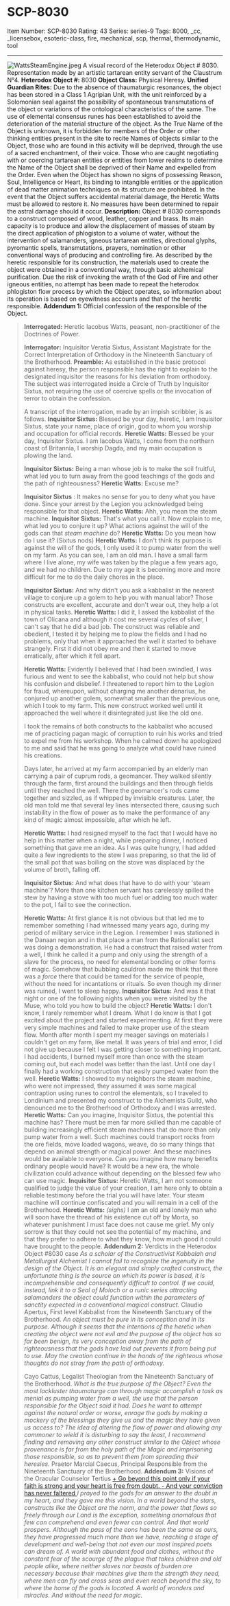 # SCP-8030
Item Number: SCP-8030
Rating: 43
Series: series-9
Tags: 8000, _cc, _licensebox, esoteric-class, fire, mechanical, scp, thermal, thermodynamic, tool

---

![WattsSteamEngine.jpeg](http://scp-sandbox-3.wdfiles.com/local--files/jakuwoski-new-sandbox/WattsSteamEngine.jpeg)
A visual record of the Heterodox Object # 8030. Representation made by an artistic tartarean entity servant of the Claustrum N°4.
**Heterodox Object #:** 8030
**Object Class:** Physical Heresy.
**Unified Guardian Rites:** Due to the absence of thaumaturgic resonances, the object has been stored in a Class 1 Agripian Unit, with the unit reinforced by a Solomonian seal against the possibility of spontaneous transmutations of the object or variations of the ontological characteristics of the same. The use of elemental consensus runes has been established to avoid the deterioration of the material structure of the object.
As the True Name of the Object is unknown, it is forbidden for members of the Order or other thinking entities present in the site to recite Names of objects similar to the Object, those who are found in this activity will be deprived, through the use of a sacred enchantment, of their voice. Those who are caught negotiating with or coercing tartarean entities or entities from lower realms to determine the Name of the Object shall be deprived of their Name and expelled from the Order.
Even when the Object has shown no signs of possessing Reason, Soul, Intelligence or Heart, its binding to intangible entities or the application of dead matter animation techniques on its structure are prohibited.
In the event that the Object suffers accidental material damage, the Heretic Watts must be allowed to restore it. No measures have been determined to repair the astral damage should it occur.
**Description:** Object # 8030 corresponds to a construct composed of wood, leather, copper and brass. Its main capacity is to produce and allow the displacement of masses of steam by the direct application of phlogiston to a volume of water, without the intervention of salamanders, igneous tartarean entities, directional glyphs, pyromantic spells, transmutations, prayers, nomination or other conventional ways of producing and controlling fire.
As described by the heretic responsible for its construction, the materials used to create the object were obtained in a conventional way, through basic alchemical purification.
Due the risk of invoking the wrath of the God of Fire and other igneous entities, no attempt has been made to repeat the heterodox phlogiston flow process by which the Object operates, so information about its operation is based on eyewitness accounts and that of the heretic responsible.
**Addendum 1:** Official confession of the responsible of the Object.
> **Interrogated:** Heretic Iacobus Watts, peasant, non-practitioner of the Doctrines of Power.  
>    
>  **Interrogator:** Inquisitor Veratia Sixtus, Assistant Magistrate for the Correct Interpretation of Orthodoxy in the Nineteenth Sanctuary of the Brotherhood.
> **Preamble:** As established in the basic protocol against heresy, the person responsible has the right to explain to the designated inquisitor the reasons for his deviation from orthodoxy. The subject was interrogated inside a Circle of Truth by Inquisitor Sixtus, not requiring the use of coercive spells or the invocation of terror to obtain the confession.  
>    
>  A transcript of the interrogation, made by an impish scribbler, is as follows.
> **Inquisitor Sixtus:** Blessed be your day, heretic, I am Inquisitor Sixtus, state your name, place of origin, god to whom you worship and occupation for official records.
> **Heretic Watts:** Blessed be your day, Inquisitor Sixtus. I am Iacobus Watts, I come from the northern coast of Britannia, I worship Dagda, and my main occupation is plowing the land.  
>    
>  **Inquisitor Sixtus:** Being a man whose job is to make the soil fruitful, what led you to turn away from the good teachings of the gods and the path of righteousness?
> **Heretic Watts:** Excuse me?  
>    
>  **Inquisitor Sixtus** : It makes no sense for you to deny what you have done. Since your arrest by the Legion you acknowledged being responsible for that object.
> **Heretic Watts:** Ahh, you mean the steam machine.
> **Inquisitor Sixtus:** That's what you call it. Now explain to me, what led you to conjure it up? What actions against the will of the gods can that _steam machine_ do?
> **Heretic Watts:** Do you mean how do I use it?
> (Sixtus nods)
> **Heretic Watts:** I don't think its purpose is against the will of the gods, I only used it to pump water from the well on my farm. As you can see, I am an old man. I have a small farm where I live alone, my wife was taken by the plague a few years ago, and we had no children. Due to my age it is becoming more and more difficult for me to do the daily chores in the place.  
>    
>  **Inquisitor Sixtus:** And why didn't you ask a kabbalist in the nearest village to conjure up a golem to help you with manual labor? Those constructs are excellent, accurate and don't wear out, they help a lot in physical tasks.
> **Heretic Watts:** I did it, I asked the kabbalist of the town of Olicana and although it cost me several cycles of silver, I can't say that he did a bad job. The construct was reliable and obedient, I tested it by helping me to plow the fields and I had no problems, only that when it approached the well it started to behave strangely. First it did not obey me and then it started to move erratically, after which it fell apart.  
>    
>  **Heretic Watts:** Evidently I believed that I had been swindled, I was furious and went to see the kabbalist, who could not help but show his confusion and disbelief. I threatened to report him to the Legion for fraud, whereupon, without charging me another denarius, he conjured up another golem, somewhat smaller than the previous one, which I took to my farm. This new construct worked well until it approached the well where it disintegrated just like the old one.  
>    
>  I took the remains of both constructs to the kabbalist who accused me of practicing pagan magic of corruption to ruin his works and tried to expel me from his workshop. When he calmed down he apologized to me and said that he was going to analyze what could have ruined his creations.  
>    
>  Days later, he arrived at my farm accompanied by an elderly man carrying a pair of cuprum rods, a geomancer. They walked silently through the farm, first around the buildings and then through fields until they reached the well. There the geomancer's rods came together and sizzled, as if whipped by invisible creatures. Later, the old man told me that several ley lines intersected there, causing such instability in the flow of power as to make the performance of any kind of magic almost impossible, after which he left.  
>    
>  **Heretic Watts:** I had resigned myself to the fact that I would have no help in this matter when a night, while preparing dinner, I noticed something that gave me an idea. As I was quite hungry, I had added quite a few ingredients to the stew I was preparing, so that the lid of the small pot that was boiling on the stove was displaced by the volume of broth, falling off.  
>    
>  **Inquisitor Sixtus:** And what does that have to do with your 'steam machine'? More than one kitchen servant has carelessly spilled the stew by having a stove with too much fuel or adding too much water to the pot, I fail to see the connection.  
>    
>  **Heretic Watts:** At first glance it is not obvious but that led me to remember something I had witnessed many years ago, during my period of military service in the Legion. I remember I was stationed in the Danaan region and in that place a man from the Rationalist sect was doing a demonstration. He had a construct that raised water from a well, I think he called it a pump and only using the strength of a slave for the process, no need for elemental bonding or other forms of magic. Somehow that bubbling cauldron made me think that there was a _force_ there that could be tamed for the service of people, without the need for incantations or rituals. So even though my dinner was ruined, I went to sleep happy.
> **Inquisitor Sixtus:** And was it that night or one of the following nights when you were visited by the Muse, who told you how to build the object?
> **Heretic Watts:** I don't know, I rarely remember what I dream. What I do know is that I got excited about the project and started experimenting. At first they were very simple machines and failed to make proper use of the steam flow. Month after month I spent my meager savings on materials I couldn't get on my farm, like metal. It was years of trial and error, I did not give up because I felt I was getting closer to something important. I had accidents, I burned myself more than once with the steam coming out, but each model was better than the last. Until one day I finally had a working construction that easily pumped water from the well.
> **Heretic Watts:** I showed to my neighbors the steam machine, who were not impressed, they assumed it was some magical contraption using runes to control the elementals, so I traveled to Londinium and presented my construct to the Alchemists Guild, who denounced me to the Brotherhood of Orthodoxy and I was arrested.
> **Heretic Watts:** Can you imagine, Inquisitor Sixtus, the potential this machine has? There must be men far more skilled than me capable of building increasingly efficient steam machines that do more than only pump water from a well. Such machines could transport rocks from the ore fields, move loaded wagons, weave, do so many things that depend on animal strength or magical power. And these machines would be available to everyone. Can you imagine how many benefits ordinary people would have? It would be a new era, the whole civilization could advance without depending on the blessed few who can use magic.
> **Inquisitor Sixtus:** Heretic Watts, I am not someone qualified to judge the value of your creation, I am here only to obtain a reliable testimony before the trial you will have later. Your steam machine will continue confiscated and you will remain in a cell of the Brotherhood.
> **Heretic Watts:** _(sighs)_ I am an old and lonely man who will soon have the thread of his existence cut off by Morta, so whatever punishment I must face does not cause me grief. My only sorrow is that they could not see the potential of my machine, and that they prefer to adhere to what they know, how much good it could have brought to the people.
**Addendum 2:** Verdicts in the Heterodox Object #8030 case
> _As a scholar of the Constructivist Kabbalah and Metallurgist Alchemist I cannot fail to recognize the ingenuity in the design of the Object. It is an elegant and simply crafted construct, the unfortunate thing is the source on which its power is based, it is incomprehensible and consequently difficult to control. If we could, instead, link it to a Seal of Moloch or a runic series attracting salamanders the object could function within the parameters of sanctity expected in a conventional magical construct._
> Claudio Apertus, First level Kabbalist from the Nineteenth Sanctuary of the Brotherhood.
> _An object must be pure in its conception and in its purpose. Although it seems that the intentions of the heretic when creating the object were not evil and the purpose of the object has so far been benign, its very conception away from the path of righteousness that the gods have laid out prevents it from being put to use. May the creation continue in the hands of the righteous whose thoughts do not stray from the path of orthodoxy._  
>    
>  Cayo Cattus, Legalist Theologian from the Nineteenth Sanctuary of the Brotherhood.
> _What is the true purpose of the Object? Even the most lackluster thaumaturge can through magic accomplish a task as menial as pumping water from a well, the use that the person responsible for the Object said it had. Does he want to attempt against the natural order or worse, enrage the gods by making a mockery of the blessings they give us and the magic they have given us access to? The idea of altering the flow of power and allowing any commoner to wield it is disturbing to say the least, I recommend finding and removing any other construct similar to the Object whose provenance is far from the holy path of the Magic and imprisoning those responsible, so as to prevent them from spreading their heresies._
> Praetor Marcial Caecus, Principal Responsible from the Nineteenth Sanctuary of the Brotherhood.
**Addendum 3:** Visions of the Oracular Counselor Tertius
[\+ Go beyond this point only if your faith is strong and your heart is free from doubt. ](javascript:;)
[\- And your conviction has never faltered ](javascript:;)
> _I prayed to the gods for an answer to the doubt in my heart, and they gave me this vision._
> _In a world beyond the stars, constructs like the Object are the norm, and the power that flows so freely through our Land is the exception, something anomalous that few can comprehend and even fewer can control._
> _And that world prospers. Although the pass of the eons has been the same as ours, they have progressed much more than we have, reaching a stage of development and well-being that not even our most inspired poets can dream of. A world with abundant food and clothes, without the constant fear of the scourge of the plague that takes children and old people alike, where neither slaves nor beasts of burden are necessary because their machines give them the strength they need, where men can fly and cross seas and even reach beyond the sky, to where the home of the gods is located._
> _A world of wonders and miracles._
> _And without the need for magic._